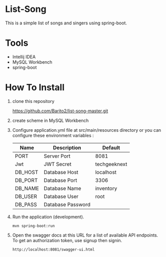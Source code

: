 # List-Song

This is a simple list of songs and singers using spring-boot.

# Tools

- Intellij IDEA
- MySQL Workbench
- spring-boot

# How To Install

1. clone this repository

   https://github.com/Barito2/list-song-master.git

2. create scheme in MySQL Workbench

3. Configure application.yml file at src/main/resources directory or you can configure these environment variables :

   | Name    | Description       | Default      |
   | ------- | ----------------- | ------------ |
   | PORT    | Server Port       | 8081         |
   | Jwt     | JWT Secret        | techgeeknext |
   | DB_HOST | Database Host     | localhost    |
   | DB_PORT | Database Port     | 3306         |
   | DB_NAME | Database Name     | inventory    |
   | DB_USER | Database User     | root         |
   | DB_PASS | Database Password |              |

4. Run the application (development).

   ```
   mvn spring-boot:run
   ```

5. Open the swagger docs at this URL for a list of available API endpoints. To get an authorization token, use signup then signin.

   ```
   http://localhost:8081/swagger-ui.html
   ```

